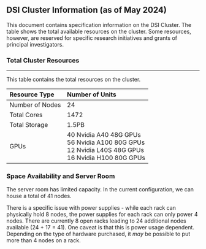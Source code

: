 ## DSI Cluster Information (as of May 2024)

This document contains specification information on the DSI Cluster. The table shows the total available resources on the cluster. Some resources, however, are reserved for specific research initiatives and grants of principal investigators.

### Total Cluster Resources
---

This table contains the total resources on the cluster.


| Resource Type        | Number of Units | 
|:---------------------|:--|
| Number of Nodes | 24 |
| Total Cores | 1472 |
| Total Storage | 1.5PB |
| GPUs | 40 Nvidia A40 48G GPUs  <br/> 56 Nvidia A100 80G GPUs <br/> 12 Nvidia L40S 48G GPUs <br/> 16 Nvidia H100 80G GPUs |

### Space Availability and Server Room 

The server room has limited capacity. In the current configuration, we can house a total of 41 nodes.

There is a specific issue with power supplies - while each rack can physically hold 8 nodes, the power supplies for each rack can only power 4 nodes. There are currently 8 open racks leading to 24 additional nodes available (24 + 17 = 41). One caveat is that this is power usage dependent. Depending on the type of hardware purchased, it _may_ be possible to put more than 4 nodes on a rack.



